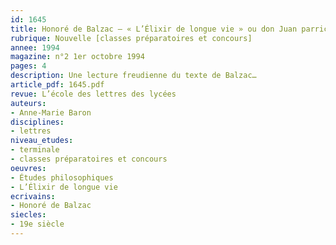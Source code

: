 ```yaml
---
id: 1645
title: Honoré de Balzac – « L’Élixir de longue vie » ou don Juan parricide 
rubrique: Nouvelle [classes préparatoires et concours]
annee: 1994
magazine: n°2 1er octobre 1994
pages: 4
description: Une lecture freudienne du texte de Balzac…
article_pdf: 1645.pdf
revue: L’école des lettres des lycées
auteurs:
- Anne-Marie Baron
disciplines:
- lettres
niveau_etudes:
- terminale
- classes préparatoires et concours
oeuvres:
- Études philosophiques
- L’Élixir de longue vie
ecrivains:
- Honoré de Balzac
siecles:
- 19e siècle
---
```

